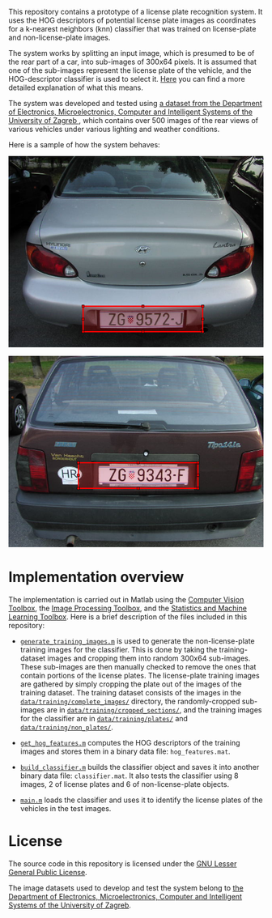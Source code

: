 This repository contains a prototype of a license plate recognition system. It uses the
HOG descriptors of potential license plate images as coordinates for a k-nearest
neighbors (knn) classifier that was trained on license-plate and non-license-plate
images.

The system works by splitting an input image, which is presumed to be of the rear part
of a car, into sub-images of 300x64 pixels. It is assumed that one of the sub-images
represent the license plate of the vehicle, and the HOG-descriptor classifier is used to
select it. [Here](https://www.vide.bar/blog/license-plate-recognition-system/) you can
find a more detailed explanation of what this means.

The system was developed and tested using [a dataset from the Department of Electronics,
Microelectronics, Computer and Intelligent Systems of the University of Zagreb ](
https://www.zemris.fer.hr/projects/LicensePlates/english/results.shtml), which contains
over 500 images of the rear views of various vehicles under various lighting and
weather conditions.

Here is a sample of how the system behaves:

![rear part of a car with it's license plate surrounded by a red rectangle](
result_LPR_1.png)

![rear part of another car with it's license plate surrounded by a red rectangle](
result_LPR_2.png)

# Implementation overview

The implementation is carried out in Matlab using the [Computer Vision
Toolbox](https://es.mathworks.com/products/computer-vision.html), the [Image Processing
Toolbox](https://es.mathworks.com/products/image.html), and the [Statistics and Machine
Learning Toolbox](https://es.mathworks.com/products/statistics.html). Here is a brief
description of the files included in this repository:

- [`generate_training_images.m`](generate_training_images.m) is used to generate the
  non-license-plate training images for the classifier. This is done by taking the
  training-dataset images and cropping them into random 300x64 sub-images. These
  sub-images are then manually checked to remove the ones that contain portions of the
  license plates. The license-plate training images are gathered by simply cropping the
  plate out of the images of the training dataset. The training dataset consists of the
  images in the [`data/training/complete_images/`](data/training/complete_images/)
  directory, the randomly-cropped sub-images are in
  [`data/training/cropped_sections/`](data/training/cropped_sections/), and the training
  images for the classifier are in [`data/training/plates/`](data/training/plates/) and
  [`data/training/non_plates/`](data/training/non_plates/).

- [`get_hog_features.m`](get_hog_features.m) computes the HOG descriptors of the
  training images and stores them in a binary data file: `hog_features.mat`.

- [`build_classifier.m`](build_classifier.m) builds the classifier object and saves it
  into another binary data file: `classifier.mat`. It also tests the classifier using 8
  images, 2 of license plates and 6 of non-license-plate objects.

- [`main.m`](main.m) loads the classifier and uses it to identify the license plates of
  the vehicles in the test images.

# License

The source code in this repository is licensed under the
[GNU Lesser General Public License](LICENSE).

The image datasets used to develop and test the system belong to [the Department of
Electronics, Microelectronics, Computer and Intelligent Systems of the University of
Zagreb](https://www.zemris.fer.hr/projects/LicensePlates/english/results.shtml).
